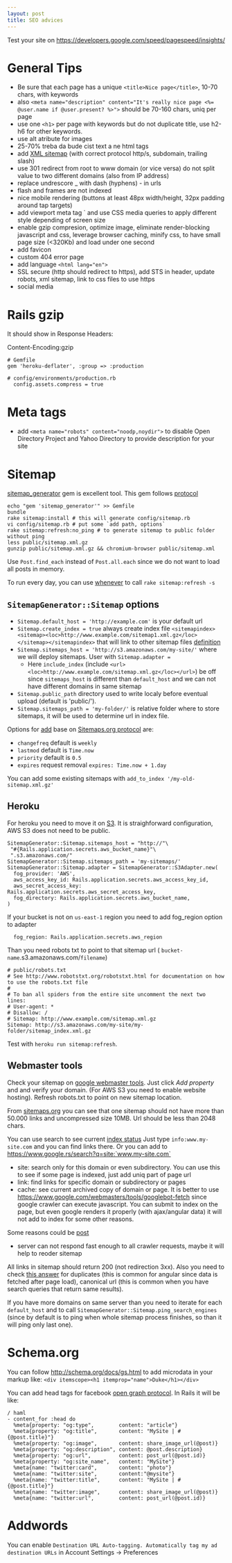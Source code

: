 ```yaml
---
layout: post
title: SEO advices
---
```


Test your site on
<https://developers.google.com/speed/pagespeed/insights/>


# General Tips

* Be sure that each page has a unique `<title>Nice page</title>`, 10-70 chars,
  with keywords
* also `<meta name="description" content="It's really nice page <%=
  @user.name if @user.present? %>">` should be 70-160 chars, uniq per page
* use one `<h1>` per page with keywords but do not duplicate title, use h2-h6 for
  other keywords.
* use alt atribute for images
* 25-70% treba da bude cist text a ne html tags
* add [XML sitemap](#sitemap) (with correct protocol http/s, subdomain,
  trailing slash)
* use 301 redirect from root to www domain (or vice versa) do not split value to
  two different domains (also from IP address)
* replace undrescore _ with dash (hyphens) - in urls
* flash and frames are not indexed
* nice mobile rendering (buttons at least 48px width/height, 32px padding around
  tap targets)
* add viewport meta tag `<meta name="viewport" content="initial-scale=1.0,
  width=device-width"> and use CSS media queries to apply different style
  depending of screen size
* enable gzip compresion, optimize image, eliminate render-blocking javascript
  and css, leverage browser caching, minify css, to have small page size
  (<320Kb) and load under one second
* add favicon
* custom 404 error page
* add language `<html lang="en">`
* SSL secure (http should redirect to https), add STS in header, update robots,
  xml sitemap, link to css files to use https
* social media

# Rails gzip

It should show in Response Headers:

Content-Encoding:gzip

~~~
# Gemfile
gem 'heroku-deflater', :group => :production

# config/environments/production.rb
  config.assets.compress = true
~~~


# Meta tags

* add `<meta name="robots" content="noodp,noydir">` to disable Open Directory 
  Project and Yahoo Directory to provide description for your site


# Sitemap

[sitemap_generator](https://github.com/kjvarga/sitemap_generator) gem is
excellent tool.
This gem follows [protocol](http://www.sitemaps.org/protocol.html)

~~~
echo "gem 'sitemap_generator'" >> Gemfile
bundle
rake sitemap:install # this will generate config/sitemap.rb
vi config/sitemap.rb # put some `add path, options`
rake sitemap:refresh:no_ping # to generate sitemap to public folder without ping
less public/sitemap.xml.gz
gunzip public/sitemap.xml.gz && chromium-browser public/sitemap.xml
~~~

Use `Post.find_each` instead of `Post.all.each` since we do not want to load all
posts in memory.

To run every day, you can use [whenever](https://github.com/javan/whenever) to
call `rake sitemap:refresh -s`

## `SitemapGenerator::Sitemap` options

* `Sitemap.default_host = 'http://example.com'` is your default url
* `Sitemap.create_index = true` always create index file
  `<sitemapindex><sitemap><loc>http://www.example.com/sitemap1.xml.gz</loc></sitemap></sitemapindex>`
  that will link to other sitemap files
  [definition](http://www.sitemaps.org/protocol.html#index)
* `Sitemap.sitemaps_host = 'http://s3.amazonaws.com/my-site/'` where we will
  deploy sitemaps. User with `Sitemap.adapter = `
  * Here `include_index` (include
  `<url><loc>http://www.example.com/sitemap.xml.gz</loc></url>`) be off since
  `sitemaps_host` is different than `default_host` and we can not have different
  domains in same sitemap
* `Sitemap.public_path` directory used to write localy before eventual upload
   (default is 'public/').
* `Sitemap.sitemaps_path = 'my-folder/'` is relative folder where to store
  sitemaps, it will be used to determine url in index file.

Options for
[add](https://github.com/kjvarga/sitemap_generator#supported-options-to-add)
base on [Sitemaps.org
protocol](http://www.sitemaps.org/protocol.html#xmlTagDefinitions) are:

  * `changefreq` default is `weekly`
  * `lastmod` default is `Time.now`
  * `priority` default is `0.5`
  * `expires` request removal `expires: Time.now + 1.day`

You can add some existing sitemaps with `add_to_index '/my-old-sitemap.xml.gz'`

## Heroku

For heroku you need to move it on
[S3](https://github.com/kjvarga/sitemap_generator/wiki/Generate-Sitemaps-on-read-only-filesystems-like-Heroku#configure-carrierwave).
It is straighforward configuration, AWS S3 does not need to be public.

~~~
SitemapGenerator::Sitemap.sitemaps_host = "http://"\
 "#{Rails.application.secrets.aws_bucket_name}"\
 ".s3.amazonaws.com/"
SitemapGenerator::Sitemap.sitemaps_path = 'my-sitemaps/'
SitemapGenerator::Sitemap.adapter = SitemapGenerator::S3Adapter.new(
  fog_provider: 'AWS',
  aws_access_key_id: Rails.application.secrets.aws_access_key_id,
  aws_secret_access_key: Rails.application.secrets.aws_secret_access_key,
  fog_directory: Rails.application.secrets.aws_bucket_name,
)
~~~

If your bucket is not on `us-east-1` region you need to add fog_region option to
adapter

~~~
  fog_region: Rails.application.secrets.aws_region
~~~

Than you need robots txt to point to that sitemap url (
`bucket-name`.s3.amazonaws.com/`filename`)

~~~
# public/robots.txt
# See http://www.robotstxt.org/robotstxt.html for documentation on how to use the robots.txt file
#
# To ban all spiders from the entire site uncomment the next two lines:
# User-agent: *
# Disallow: /
# Sitemap: http://www.example.com/sitemap.xml.gz
Sitemap: http://s3.amazonaws.com/my-site/my-folder/sitemap_index.xml.gz
~~~

Test with `heroku run sitemap:refresh`.

## Webmaster tools

Check your sitemap on [google
webmaster tools](https://www.google.com/webmasters/tools/home?hl=en).
Just click *Add property* and and verify your domain.
(For AWS S3 you need to enable website hosting).
Refresh robots.txt to point on new sitemap location.

From [sitemaps.org](http://www.sitemaps.org/protocol.html#index) you can see
that one sitemap should not have more than 50.000 links and uncompressed size
10MB.
Url should be less than 2048 chars.

You can use search to see current [index
status](https://support.google.com/webmasters/answer/35256)
Just type `info:www.my-site.com` and you can find links there.
Or you can add to https://www.google.rs/search?q=site:`www.my-site.com`

* site: search only for this domain or even subdirectory. You can use this to
  see if some page is indexed, just add uniq part of page url
* link: find links for specific domain or subdirectory or pages
* cache: see current archived copy of domain or page. It is better to use
  <https://www.google.com/webmasters/tools/googlebot-fetch> since google crawler
  can execute javascript. You can submit to index on the page, but even google
  renders it properly (with ajax/angular data) it will not add to index for some
  other reasons.
  
Some reasons could be
[post](https://moz.com/ugc/8-reasons-why-your-site-might-not-get-indexed)

  * server can not respond fast enough to all crawler requests, maybe it will
  help to reoder sitemap

All links in sitemap should return 200 (not redirection 3xx). Also you need to
check [this answer](https://support.google.com/webmasters/answer/2642366?hl=en)
for duplicates (this is common for angular since data is fetched after page
load), canonical url (this is common when you have search queries that return
same results).

If you have more domains on same server than you need to iterate for each
`default_host` and to call `SitemapGenerator::Sitemap.ping_search_engines`
(since by default is to ping when whole sitemap process finishes, so than it
will ping only last one).


# Schema.org

You can follow <http://schema.org/docs/gs.html> to add microdata in your markup
like: `<div itemscope><h1 itemprop="name">Duke</h1></div>`

You can add head tags for facebook [open graph protocol](http://ogp.me/). In
Rails it will be like:

~~~
/ haml
- content_for :head do
  %meta{property: "og:type",        content: "article"}
  %meta{property: "og:title",       content: "MySite | #{@post.title}"}
  %meta{property: "og:image",       content: share_image_url(@post)}
  %meta{property: "og:description", content: @post.description}
  %meta{property: "og:url",         content: post_url(@post.id)}
  %meta{property: "og:site_name",   content: "MySite"}
  %meta{name: "twitter:card",       content: "photo"}
  %meta{name: "twitter:site",       content:"@mysite"}
  %meta{name: "twitter:title",      content: "MySite | #{@post.title}"}
  %meta{name: "twitter:image",      content: share_image_url(@post)}
  %meta{name: "twitter:url",        content: post_url(@post.id)}
~~~

# Addwords

You can enable `Destination URL Auto-tagging. Automatically tag my ad
destination URLs` in Account Settings -> Preferences


